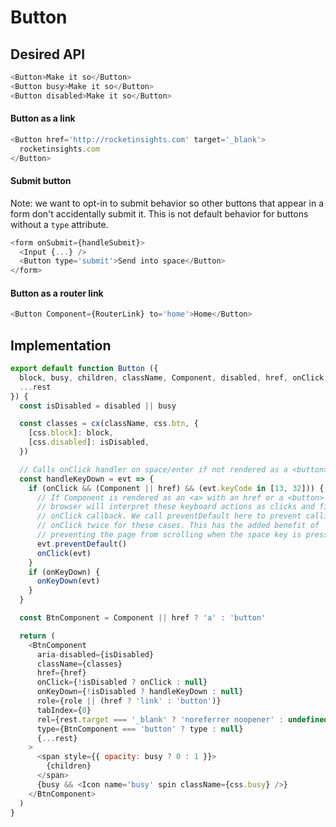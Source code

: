 # Button


## Desired API
```js
<Button>Make it so</Button>
<Button busy>Make it so</Button>
<Button disabled>Make it so</Button>
```

#### Button as a link
```js
<Button href='http://rocketinsights.com' target='_blank'>
  rocketinsights.com
</Button>
```

#### Submit button
Note: we want to opt-in to submit behavior so other buttons that appear in a form don't accidentally submit it. This is not default behavior for buttons without a `type` attribute.
```js
<form onSubmit={handleSubmit}>
  <Input {...} />
  <Button type='submit'>Send into space</Button>
</form>
```

#### Button as a router link
```js
<Button Component={RouterLink} to='home'>Home</Button>
```


## Implementation

```js
export default function Button ({
  block, busy, children, className, Component, disabled, href, onClick, onKeyDown, role, type = 'button',
  ...rest
}) {
  const isDisabled = disabled || busy

  const classes = cx(className, css.btn, {
    [css.block]: block,
    [css.disabled]: isDisabled,
  })

  // Calls onClick handler on space/enter if not rendered as a <button>
  const handleKeyDown = evt => {
    if (onClick && (Component || href) && (evt.keyCode in [13, 32])) {
      // If Component is rendered as an <a> with an href or a <button> the
      // browser will interpret these keyboard actions as clicks and fire the
      // onClick callback. We call preventDefault here to prevent calling
      // onClick twice for these cases. This has the added benefit of
      // preventing the page from scrolling when the space key is pressed.
      evt.preventDefault()
      onClick(evt)
    }
    if (onKeyDown) {
      onKeyDown(evt)
    }
  }

  const BtnComponent = Component || href ? 'a' : 'button'

  return (
    <BtnComponent
      aria-disabled={isDisabled}
      className={classes}
      href={href}
      onClick={!isDisabled ? onClick : null}
      onKeyDown={!isDisabled ? handleKeyDown : null}
      role={role || (href ? 'link' : 'button')}
      tabIndex={0}
      rel={rest.target === '_blank' ? 'noreferrer noopener' : undefined}
      type={BtnComponent === 'button' ? type : null}
      {...rest}
    >
      <span style={{ opacity: busy ? 0 : 1 }}>
        {children}
      </span>
      {busy && <Icon name='busy' spin className={css.busy} />}
    </BtnComponent>
  )
}
```
